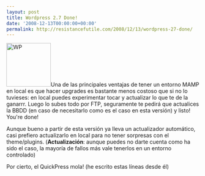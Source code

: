 ```yaml
---
layout: post
title: Wordpress 2.7 Done!
date: '2008-12-13T00:00:00+00:00'
permalink: http://resistancefutile.com/2008/12/13/wordpress-27-done/
---
```

<img src="http://resistancefutile.com/wp-content/wp.png" alt="WP" title="WP" width="116" height="114" class="derecha" />Una de las principales ventajas de tener un entorno MAMP en local es que hacer upgrades es bastante menos costoso que si no lo tuvieses: en local puedes experimentar tocar y actualizar lo que te de la ganarrr. Luego lo subes todo por FTP, seguramente te pedirá que actualices la BBDD (en caso de necesitarlo como es el caso en esta versión) y listo! You're done!

Aunque bueno a partir de esta versión ya lleva un actualizador automático, casi prefiero actualizarlo en local para no tener sorpresas con el theme/plugins. (<strong>Actualización</strong>: aunque puedes no darte cuenta como ha sido el caso, la mayoría de fallos más vale tenerlos en un entorno controlado)

Por cierto, el QuickPress mola! (he escrito estas líneas desde él)
